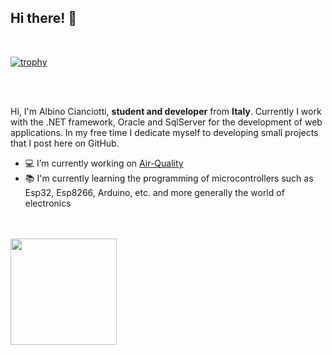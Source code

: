 ## Hi there! <!-- <img src="https://media.giphy.com/media/hvRJCLFzcasrR4ia7z/giphy.gif" width="25px"> --> 👋

<br>

[![trophy](https://github-profile-trophy.vercel.app/?username=albino98&theme=flat&margin-w=15&margin-h=15&row=1&column=6)](https://github.com/ryo-ma/github-profile-trophy)

<br>
<br>

Hi, I'm Albino Cianciotti, **student and developer** from **Italy**. Currently I work with the .NET framework, Oracle and SqlServer for the development of web applications. In my free time I dedicate myself to developing small projects that I post here on GitHub.

- :computer: I’m currently working on [Air-Quality](https://github.com/albino98/Air-Quality)
- :books: I'm currently learning the programming of microcontrollers such as Esp32, Esp8266, Arduino, etc. and more generally the world of electronics






<br>
<br>
<div>

   <img height="170" align="left" src="https://github-readme-stats.vercel.app/api?username=albino98&count_private=true&include_all_commits=true" /> 
  <!-- <img src="https://github-readme-stats.vercel.app/api/top-langs/?username=albino98&layout=langs_count=8" /> -->
  <!-- <img src="https://github-readme-stats.vercel.app/api/top-langs/?username=albino98&layout=compact" /> -->
  
</div>
<br>


<!--
[![Visits Badge](https://badges.pufler.dev/visits/albino98/albino98)](https://badges.pufler.dev)

![Profile views](https://gpvc.arturio.dev/Albino98)
[![Years Badge](https://badges.pufler.dev/years/albino98)](https://badges.pufler.dev)
-->
